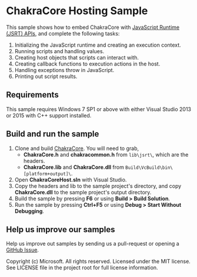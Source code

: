 # ChakraCore Hosting Sample
This sample shows how to embed ChakraCore with [JavaScript Runtime (JSRT) APIs](http://aka.ms/corejsrtref), and complete the following tasks:

1. Initializing the JavaScript runtime and creating an execution context.
2. Running scripts and handling values.
3. Creating host objects that scripts can interact with.
4. Creating callback functions to execution actions in the host.
5. Handling exceptions throw in JavaScript.
6. Printing out script results.

## Requirements
This sample requires Windows 7 SP1 or above with either Visual Studio 2013 or 2015 with C++ support installed. 

## Build and run the sample
1. Clone and build [ChakraCore](https://github.com/Microsoft/ChakraCore). You will need to grab,
	* **ChakraCore.h** and **chakracommon.h** from `lib\jsrt\`, which are the headers. 
	* **ChakraCore.lib** and **ChakraCore.dll** from `Build\VcBuild\bin\[platform+output]\`.
2. Open **ChakraCoreHost.sln** with Visual Studio.
3. Copy the headers and lib to the sample project's directory, and copy **ChakraCore.dll** to the sample project's output directory. 
4. Build the sample by pressing  **F6**  or using  **Build > Build Solution**.
5. Run the sample by pressing  **Ctrl+F5**  or using  **Debug > Start Without Debugging**.

## Help us improve our samples
Help us improve out samples by sending us a pull-request or opening a [GitHub Issue](https://github.com/Microsoft/Chakra-Samples/issues/new).

Copyright (c) Microsoft. All rights reserved.  Licensed under the MIT license. See LICENSE file in the project root for full license information.